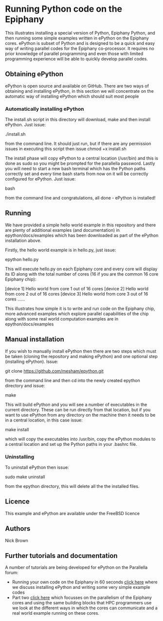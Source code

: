 # Running Python code on the Epiphany

This illustrates installing a special version of Python, Epiphany Python, and then running some simple examples written in ePython on the Epiphany cores. ePython is subset of Python and is designed to be a quick and easy way of writing parallel codes for the Epiphany co-processor. It requires no prior knowledge of parallel programming and even those with limited programming experience will be able to quickly develop parallel codes.

## Obtaining ePython

ePython is open source and available on GitHub. There are two ways of obtaining and installing ePython, in this section we will concentrate on the automatic way of installing ePython which should suit most people

### Automatically installing ePython

The install.sh script in this directory will download, make and then install ePython. Just issue:

   ./install.sh

from the command line. It should just run, but if there are any permission issues in executing this script then issue chmod +x install.sh 

The install phase will copy ePython to a central location (/usr/bin) and this is done as sudo so you might be prompted for the parallella password. Lastly you will need to start a new bash terminal which has the Python paths correctly set and every time bash starts from now on it will be correctly configured for ePython. Just issue:

   bash

from the command line and congratulations, all done - ePython is installed!

## Running 

We have provided a simple hello world example in this repository and there are plenty of additional examples (and documentation) in epython/docs/examples which has been downloaded as part of the ePython installation above.

Firstly, the hello world example is in hello.py, just issue:

   epython hello.py

This will execute hello.py on each Epiphany core and every core will display its ID along with the total number of cores (16 if you are the common 16 core Epiphany chip):

   [device 1] Hello world from core 1 out of 16 cores
   [device 2] Hello world from core 2 out of 16 cores
   [device 3] Hello world from core 3 out of 16 cores
   ......

This illustrates how simple it is to write and run code on the Epiphany chip, more advanced examples which explore parallel capabilities of the chip along with some real world computation examples are in epython/docs/examples

## Manual installation

If you wish to manually install ePython then there are two steps which must be taken (cloning the repository and making ePython) and one optional step (installing ePython). Issue:

   git clone https://github.com/mesham/epython.git

from the command line and then cd into the newly created epython directory and issue:

   make

This will build ePython and you will see a number of executables in the current directory. These can be run directly from that location, but if you want to use ePython from any directory on the machine then it needs to be in a central location, in this case issue:

   make install

which will copy the executables into /usr/bin, copy the ePython modules to a central location and set up the Python paths in your .bashrc file.

### Uninstalling

To uninstall ePython then issue:

   sudo make uninstall

from the epython directory, this will delete all the the installed files.

## Licence

This example and ePython are available under the FreeBSD licence

## Authors

Nick Brown

## Further tutorials and documentation

A number of tutorials are being developed for ePython on the Parallella forum:

- Running your own code on the Epiphany in 60 seconds [click here](http://www.parallella.org/forums/viewtopic.php?f=49&t=3249&sid=9903194a709b6255225689b60a8a4268) where we discuss installing ePython and writing some very simple example codes
- Part two [click here](http://www.parallella.org/forums/viewtopic.php?f=49&t=3707&sid=9903194a709b6255225689b60a8a4268) which focusses on the parallelism of the Epiphany cores and using the same building blocks that HPC programmers use we look at the different ways in which the cores can communicate and a real world example running on these cores.
